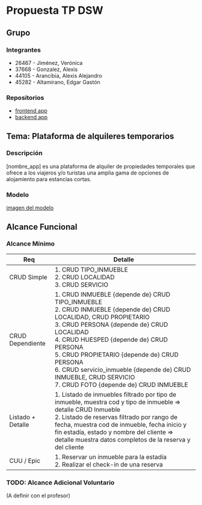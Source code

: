 # Propuesta TP DSW

## Grupo

### Integrantes

-   26467 - Jiménez, Verónica
-   37668 - Gonzalez, Alexis
-   44105 - Arancibia, Alexis Alejandro
-   45282 - Altamirano, Edgar Gastón

### Repositorios

-   [frontend app](https://github.com/alearanc/tp-dsw-frontend)
-   [backend app](https://github.com/alearanc/tp-dsw-backend)

## Tema: Plataforma de alquileres temporarios

### Descripción

[nombre_app] es una plataforma de alquiler de propiedades temporales que ofrece a los viajeros y/o turistas una amplia gama de opciones de alojamiento para estancias cortas.

### Modelo

[imagen del modelo](https://drive.google.com/file/d/1IRO3Cx9h3HiHvZ64rknnYzsTmzShukU6/view)

## Alcance Funcional

### Alcance Mínimo

| Req               | Detalle                                                                                                                                                                                                                                                                                                                |
| ----------------- | ---------------------------------------------------------------------------------------------------------------------------------------------------------------------------------------------------------------------------------------------------------------------------------------------------------------------- |
| CRUD Simple       | 1. CRUD TIPO_INMUEBLE<br>2. CRUD LOCALIDAD <br>3. CRUD SERVICIO <br>                                                                                                                                                                                                     |
| CRUD Dependiente  | 1. CRUD INMUEBLE {depende de} CRUD TIPO_INMUEBLE <br>2. CRUD INMUEBLE {depende de} CRUD LOCALIDAD, CRUD PROPIETARIO <br>3. CRUD PERSONA {depende de} CRUD LOCALIDAD<br> 4. CRUD HUESPED {depende de} CRUD PERSONA <br> 5. CRUD PROPIETARIO {depende de} CRUD PERSONA <br> 6. CRUD servicio_inmueble {depende de} CRUD INMUEBLE, CRUD SERVICIO <br> 7. CRUD FOTO {depende de} CRUD INMUEBLE                                                                     |
| Listado + Detalle | 1. Listado de inmuebles filtrado por tipo de inmueble, muestra cod y tipo de inmueble => detalle CRUD Inmueble <br>2. Listado de reservas filtrado por rango de fecha, muestra cod de inmueble, fecha inicio y fin estadía, estado y nombre del cliente => detalle muestra datos completos de la reserva y del cliente |
| CUU / Epic        | 1. Reservar un inmueble para la estadía <br>2. Realizar el check-in de una reserva                                                                                                                                                                                                                                     |

### TODO: Alcance Adicional Voluntario

(A definir con el profesor)
